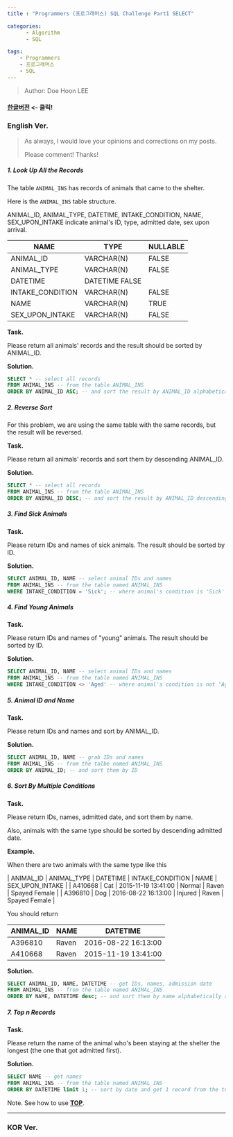 ```yaml
---
title : "Programmers (프로그래머스) SQL Challenge Part1 SELECT"

categories:
      - Algorithm
      - SQL

tags:
    - Programmers
    - 프로그래머스
    - SQL
---
```


> Author: Doe Hoon LEE

#### [한글버전](#kor-ver) <- 클릭!


### English Ver.

>
> As always, I would love your opinions and corrections on my posts.
>
> Please comment! Thanks!
>

##### 1. Look Up All the Records

The table `ANIMAL_INS` has records of animals that came to the shelter.

Here is the `ANIMAL_INS` table structure.

ANIMAL_ID, ANIMAL_TYPE, DATETIME, INTAKE_CONDITION, NAME, SEX_UPON_INTAKE indicate animal's ID, type, admitted date, sex upon arrival.

| NAME | TYPE | NULLABLE |
|  --- |  --- |    ---   |
| ANIMAL_ID | VARCHAR(N) | FALSE |
| ANIMAL_TYPE | VARCHAR(N) | FALSE |
| DATETIME | DATETIME FALSE |
| INTAKE_CONDITION | VARCHAR(N) | FALSE |
| NAME | VARCHAR(N) | TRUE |
| SEX_UPON_INTAKE |  VARCHAR(N) | FALSE |


**Task.**

Please return all animals' records and the result should be sorted by ANIMAL_ID.

**Solution.**

```sql
SELECT * -- select all records
FROM ANIMAL_INS -- from the table ANIMAL_INS
ORDER BY ANIMAL_ID ASC; -- and sort the result by ANIMAL_ID alphabetically
```

##### 2. Reverse Sort

For this problem, we are using the same table with the same records, but the result will be reversed.

**Task.**

Please return all animals' records and sort them by descending ANIMAL_ID.

**Solution.**

```sql
SELECT * -- select all records
FROM ANIMAL_INS -- from the table ANIMAL_INS
ORDER BY ANIMAL_ID DESC; -- and sort the result by ANIMAL_ID descending alphabetical order
```

##### 3. Find Sick Animals

**Task.**

Please return IDs and names of sick animals. The result should be sorted by ID.

**Solution.**

```sql
SELECT ANIMAL_ID, NAME -- select animal IDs and names
FROM ANIMAL_INS -- from the table named ANIMAL_INS
WHERE INTAKE_CONDITION = 'Sick'; -- where animal's condition is 'Sick'
```

##### 4. Find Young Animals

**Task.**

Please return IDs and names of "young" animals. The result should be sorted by ID.

**Solution.**

```sql
SELECT ANIMAL_ID, NAME -- select animal IDs and names
FROM ANIMAL_INS -- from the table named ANIMAL_INS
WHERE INTAKE_CONDITION <> 'Aged' -- where animal's condition is not 'Aged';
```

##### 5. Animal ID and Name

**Task.**

Please return IDs and names and sort by ANIMAL_ID.

**Solution.**

```sql
SELECT ANIMAL_ID, NAME -- grab IDs and names
FROM ANIMAL_INS -- from the talbe named ANIMAL_INS
ORDER BY ANIMAL_ID; -- and sort them by ID
```

##### 6. Sort By Multiple Conditions

**Task.**

Please return IDs, names, admitted date, and sort them by name.

Also, animals with the same type should be sorted by descending admitted date.

**Example.**

When there are two animals with the same type like this

| ANIMAL_ID | ANIMAL_TYPE | DATETIME | INTAKE_CONDITION | NAME | SEX_UPON_INTAKE |
| A410668 | Cat | 2015-11-19 13:41:00 | Normal | Raven | Spayed Female |
| A396810 | Dog | 2016-08-22 16:13:00 | Injured | Raven | Spayed Female |

You should return

| ANIMAL_ID | NAME | DATETIME |
|    ---    |  --- |    ---   |
| A396810 | Raven | 2016-08-22 16:13:00 |
| A410668 | Raven | 2015-11-19 13:41:00 |

**Solution.**

```sql
SELECT ANIMAL_ID, NAME, DATETIME -- get IDs, names, admission date
FROM ANIMAL_INS -- from the table named ANIMAL_INS
ORDER BY NAME, DATETIME desc; -- and sort them by name alphabetically and by descending DATETIME
```

##### 7. Top n Records

**Task.**

Please return the name of the animal who's been staying at the shelter the longest (the one that got admitted first).

**Solution.**

```sql
SELECT NAME -- get names
FROM ANIMAL_INS -- from the table named ANIMAL_INS
ORDER BY DATETIME limit 1; -- sort by date and get 1 record from the top
```
Note. See how to use **[TOP](#t)**.

<hr>

### KOR Ver.